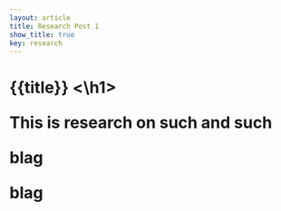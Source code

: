 ```yaml
---
layout: article
title: Research Post 1
show_title: true
key: research
---
```


<h1> {{title}} <\h1>

This is research on such and such

<!--more-->
blag


blag

